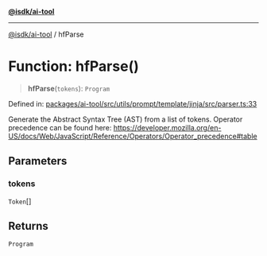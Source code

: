 [**@isdk/ai-tool**](../README.md)

***

[@isdk/ai-tool](../globals.md) / hfParse

# Function: hfParse()

> **hfParse**(`tokens`): `Program`

Defined in: [packages/ai-tool/src/utils/prompt/template/jinja/src/parser.ts:33](https://github.com/isdk/ai-tool.js/blob/6a89194ac34437a1bc58f7ec590cd22976939ca6/src/utils/prompt/template/jinja/src/parser.ts#L33)

Generate the Abstract Syntax Tree (AST) from a list of tokens.
Operator precedence can be found here: https://developer.mozilla.org/en-US/docs/Web/JavaScript/Reference/Operators/Operator_precedence#table

## Parameters

### tokens

`Token`[]

## Returns

`Program`
